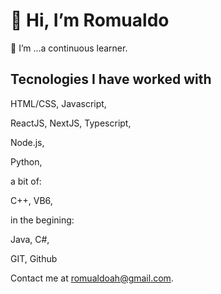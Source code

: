 # 👋 Hi, I’m Romualdo

🌱 I’m ...a continuous learner.

## Tecnologies I have worked with

 HTML/CSS,
 Javascript,
 
 ReactJS,
 NextJS,
 Typescript,
 
 Node.js,
 
 Python, 
  
 a bit of:
 
 C++,
 VB6,
 
 in the begining:
 
 Java,
 C#,
 
 GIT,
 Github 
 

Contact me at romualdoah@gmail.com.
